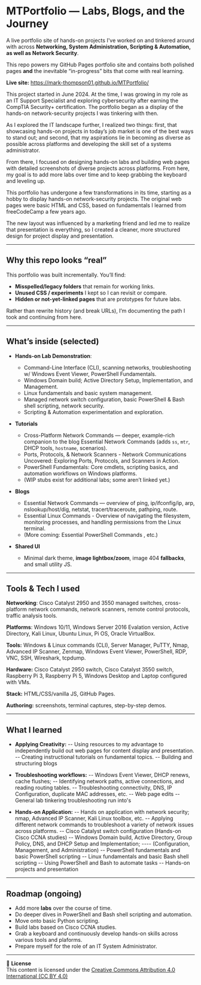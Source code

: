 # MTPortfolio — Labs, Blogs, and the Journey

A live portfolio site of hands-on projects I've worked on and tinkered around with across **Networking, System Administration, Scripting & Automation, as well as Network Security**.  

This repo powers my GitHub Pages portfolio site and contains both polished pages **and** the inevitable “in-progress” bits that come with real learning.

**Live site:** https://mark-thompson01.github.io/MTPortfolio/  

This project started in June 2024. At the time, I was growing in my role as an IT Support Specialist and exploring cybersecurity after earning the CompTIA Security+ certification. The portfolio began as a display of the hands-on network-security projects I was tinkering with then.

As I explored the IT landscape further, I realized two things: first, that showcasing hands-on projects in today’s job market is one of the best ways to stand out; and second, that my aspirations lie in becoming as diverse as possible across platforms and developing the skill set of a systems administrator.

From there, I focused on designing hands-on labs and building web pages with detailed screenshots of diverse projects across platforms. From here, my goal is to add more labs over time and to keep grabbing the keyboard and leveling up.

This portfolio has undergone a few transformations in its time, starting as a hobby to display hands-on network-security projects. The original web pages were basic HTML and CSS, based on fundamentals I learned from freeCodeCamp a few years ago.

The new layout was influenced by a marketing friend and led me to realize that presentation is everything, so I created a cleaner, more structured design for project display and presentation.

---

## Why this repo looks “real”
This portfolio was built incrementally. You’ll find:
- **Misspelled/legacy folders** that remain for working links.
- **Unused CSS / experiments** I kept so I can revisit or compare.
- **Hidden or not-yet-linked pages** that are prototypes for future labs.

Rather than rewrite history (and break URLs), I’m documenting the path I took and continuing from here.

---

## What’s inside (selected)
- **Hands-on Lab Demonstration**:
  - Command-Line Interface (CLI), scanning networks, troubleshooting w/ Windows Event Viewer, PowerShell Fundamentals.
  - Windows Domain build; Active Directory Setup, Implementation, and Management.
  - Linux fundamentals and basic system management.
  - Managed network switch configuration, basic PowerShell & Bash shell scripting, network security.
  - Scripting & Automation experimentation and exploration.
 
- **Tutorials**
  - Cross-Platform Network Commands — deeper, example-rich companion to the blog Essential Network Commands (adds `ss`, `mtr`, DHCP tools, `hostname`, scenarios).
  - Ports, Protocols, & Network Scanners - Network Communications Uncovered: Exploring Ports, Protocols, and Scanners in Action.
  - PowerShell Fundamentals: Core cmdlets, scripting basics, and automation workflows on Windows platforms. 
  - (WIP stubs exist for additional labs; some aren’t linked yet.)

- **Blogs**
  - Essential Network Commands — overview of ping, ip/ifconfig/ip, arp, nslookup/host/dig, netstat, tracert/traceroute, pathping, route.
  - Essential Linux Commands - Overview of navigating the filesystem, monitoring processes, and handling permissions from the Linux terminal. 
  - (More coming: Essential PowerShell Commands , etc.)
    
- **Shared UI**
  - Minimal dark theme, **image lightbox/zoom**, image 404 **fallbacks**, and small utility JS.

---

## Tools & Tech I used
**Networking**: Cisco Catalyst 2950 and 3550 managed switches, cross-platform network commands, network scanners, remote control protocols, traffic analysis tools.

**Platforms**: Windows 10/11, Windows Server 2016 Evalation version, Active Directory, Kali Linux, Ubuntu Linux, Pi OS, Oracle VirtualBox.

**Tools:** Windows & Linux commands (CLI), Server Manager, PuTTY, Nmap, Advanced IP Scanner, Zenmap, Windows Event Viewer, PowerShell, RDP, VNC, SSH, Wireshark, tcpdump.

**Hardware:** Cisco Catalyst 2950 switch, Cisco Catalyst 3550 switch, Raspberry Pi 3, Raspberry Pi 5, Windows Desktop and Laptop configured with VMs.

**Stack:** HTML/CSS/vanilla JS, GitHub Pages. 

**Authoring:** screenshots, terminal captures, step-by-step demos. 

---

## What I learned 
- **Applying Creativity:**
-- Using resources to my advantage to independently build out web pages for content display and presentation.
-- Creating instructional tutorials on fundamental topics.
-- Building and structuring blogs

- **Troubleshooting workflows:**
-- Windows Event Viewer, DHCP renews, cache flushes;
-- Identifying network paths, active connections, and reading routing tables.
-- Troubleshooting connectivity, DNS, IP Configuration, duplicate MAC addresses, etc.
-- Web page edits
-- General lab tinkering troubleshooting run into's

- **Hands-on Application:**
-- Hands on application with network security; nmap, Advanced IP Scanner, Kali Linux toolbox, etc.
-- Applying different network commands to troubleshoot a variety of network issues across platforms.
-- Cisco Catalyst switch configuration (Hands-on Cisco CCNA studies)
-- Windows Domain build, Active Directory, Group Policy, DNS, and DHCP Setup and Implementation;
---- (Configuration, Management, and Administration)
-- PowerShell fundamentals and basic PowerShell scripting
-- Linux fundamentals and basic Bash shell scripting
-- Using PowerShell and Bash to automate tasks
-- Hands-on projects and presentation

---

## Roadmap (ongoing)
- Add more **labs** over the course of time. 
- Do deeper dives in PowerShell and Bash shell scripting and automation.
- Move onto basic Python scripting.
- Build labs based on Cisco CCNA studies.
- Grab a keyboard and continuously develop hands-on skills across various tools and plaforms. 
- Prepare myself for the role of an IT System Administrator.

---

📄 **License**  
This content is licensed under the [Creative Commons Attribution 4.0 International (CC BY 4.0)](https://creativecommons.org/licenses/by/4.0/)




